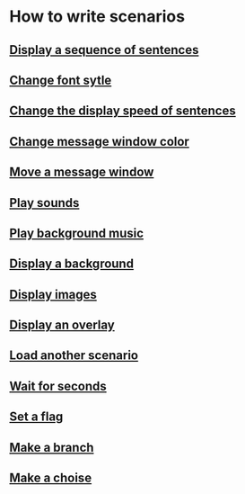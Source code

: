 How to write scenarios
================================================================================

[Display a sequence of sentences](display_a_sequence_of_sentences.md)
--------------------------------------------------------------------------------

[Change font sytle](change_font_style.md)
--------------------------------------------------------------------------------

[Change the display speed of sentences](change_the_display_speed_of_sentences.md)
--------------------------------------------------------------------------------

[Change message window color](change_message_window_color.md)
--------------------------------------------------------------------------------

[Move a message window](move_a_message_window.md)
--------------------------------------------------------------------------------

[Play sounds](play_sounds.md)
--------------------------------------------------------------------------------

[Play background music](play_background_music.md)
--------------------------------------------------------------------------------

[Display a background](display_a_background.md)
--------------------------------------------------------------------------------

[Display images](display_images.md)
--------------------------------------------------------------------------------

[Display an overlay](display_an_overlay.md)
--------------------------------------------------------------------------------

[Load another scenario](load_another_scenario.md)
--------------------------------------------------------------------------------

[Wait for seconds](wait_for_seconds.md)
--------------------------------------------------------------------------------

[Set a flag](set_a_flag.md)
--------------------------------------------------------------------------------

[Make a branch](make_a_branch.md)
--------------------------------------------------------------------------------

[Make a choise](make_a_choise.md)
--------------------------------------------------------------------------------
